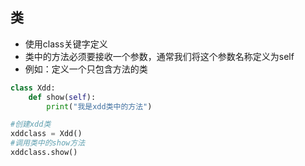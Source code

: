 ## 类
* 使用class关键字定义
* 类中的方法必须要接收一个参数，通常我们将这个参数名称定义为self
* 例如：定义一个只包含方法的类
````python
class Xdd:
    def show(self):
        print("我是xdd类中的方法")

#创建xdd类
xddclass = Xdd()
#调用类中的show方法
xddclass.show()
````